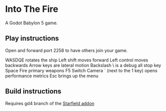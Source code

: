 # Into The Fire
A Godot Babylon 5 game.

## Play instructions
Open and forward port 2258 to have others join your game.

WASDQE rotates the ship
Left shift moves forward
Left control moves backwards
Arrow keys are lateral motion
Backslash \ is a debug all stop key
Space Fire primary weapons
F5 Switch Camera
` (next to the 1 key) opens performance metrics
Esc brings up the menu

## Build instructions
Requires gd4 branch of the [Starfield addon](https://gitlab.com/croxis/starfield)

